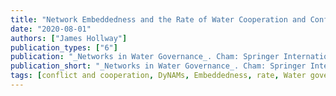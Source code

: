 ```yaml
---
title: "Network Embeddedness and the Rate of Water Cooperation and Conflict"
date: "2020-08-01"
authors: ["James Hollway"]
publication_types: ["6"]
publication: "_Networks in Water Governance_. Cham: Springer International Publishing, _pp. 87--113_"
publication_short: "_Networks in Water Governance_. Cham: Springer International Publishing, _pp. 87--113_"
tags: [conflict and cooperation, DyNAMs, Embeddedness, rate, Water governance]
---
```

